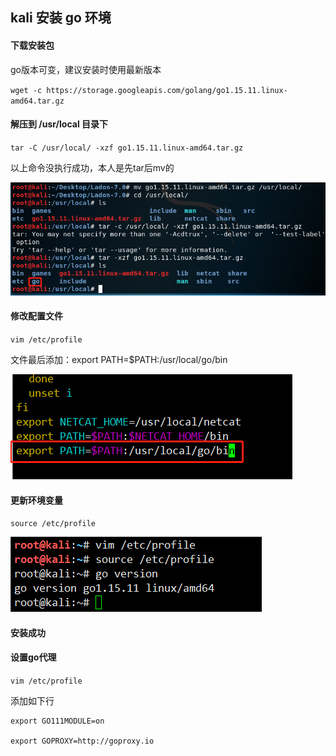 ## kali 安装 go 环境 

#### 下载安装包

go版本可变，建议安装时使用最新版本

`wget -c https://storage.googleapis.com/golang/go1.15.11.linux-amd64.tar.gz`	

#### 解压到  /usr/local  目录下

`tar -C /usr/local/ -xzf go1.15.11.linux-amd64.tar.gz`

以上命令没执行成功，本人是先tar后mv的

![image-20210527171223387](.\images\image1.png)

#### 修改配置文件

`vim /etc/profile`

文件最后添加：export PATH=$PATH:/usr/local/go/bin

![image-20210527172920972](.\images\image2.png)

#### 更新环境变量

`source /etc/profile`

![image-20210527173211372](.\images\image3.png)

#### 安装成功

#### 设置go代理

`vim /etc/profile`

添加如下行

```shell
export GO111MODULE=on

export GOPROXY=http://goproxy.io
```



